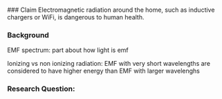 <br/>
<br/>
<br/>
<br/>
### Claim
Electromagnetic radiation around the home, such as inductive chargers or WiFi, is dangerous to human health.



### Background

EMF spectrum: part about how light is emf

Ionizing vs non ionizing radiation: 
EMF with very short wavelengths are considered to have higher energy than EMF with larger wavelenghs




### Research Question:
